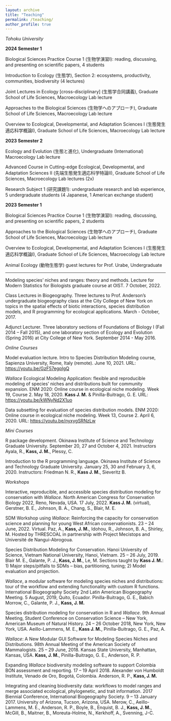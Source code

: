 ```yaml
---
layout: archive
title: "Teaching"
permalink: /teaching/
author_profile: true
---
```


*Tohoku University*

**2024 Semester 1**

Biological Sciences Practice Course 1 (生物学演習Ⅰ): reading, discussing, and presenting on scientific papers, 4 students

Introduction to Ecology (生態学), Section 2: ecosystems, productivity, communities, biodiversity (4 lectures)

Joint Lectures in Ecology [cross-disciplinary] (生態学合同講義),  Graduate School of Life Sciences, Macroecology Lab lecture

Approaches to the Biological Sciences (生物学へのアプローチ), Graduate School of Life Sciences, Macroecology Lab lecture

Overview to Ecological, Developmental, and Adaptation Sciences I (生態発生適応科学概論I), Graduate School of Life Sciences,  Macroecology Lab lecture

**2023 Semester 2**

Ecology and Evolution (生態と進化), Undergraduate (International) Macroecology Lab lecture

Advanced Course in Cutting-edge Ecological, Developmental, and Adaptation Sciences II (先端生態発生適応科学特論II), Graduate School of Life Sciences, Macroecology Lab lectures (2x)

Research Subject 1 (研究課題1): undergraduate research and lab experience, 5 undergraduate students (4 Japanese, 1 American exchange student)

**2023 Semester 1**

Biological Sciences Practice Course 1 (生物学演習Ⅰ): reading, discussing, and presenting on scientific papers, 2 students

Approaches to the Biological Sciences (生物学へのアプローチ), Graduate School of Life Sciences, Macroecology Lab lecture

Overview to Ecological, Developmental, and Adaptation Sciences I (生態発生適応科学概論I), Graduate School of Life Sciences,  Macroecology Lab lecture

Animal Ecology (動物生態学) guest lectures for Prof. Urabe, Undergraduate

---

Modeling species’ niches and ranges: theory and methods. Lecture for Modern Statistics for Biologists graduate course at OIST. 7 October, 2022. 

Class Lectures in Biogeography. Three lectures to Prof. Anderson’s undergraduate biogeography class at the City College of New York on topics in the spatial effects of biotic interactions, species distribution models, and R programming for ecological applications. March - October, 2017.

Adjunct Lecturer. Three laboratory sections of Foundations of Biology I (Fall 2014 – Fall 2015), and one laboratory section of Ecology and Evolution (Spring 2016) at City College of New York. September 2014 - May 2016.

*Online Courses*

Model evaluation lecture. Intro to Species Distribution Modeling course, Sapienza University, Rome, Italy (remote). June 10, 2021. URL: https://youtu.be/GzF57egpIgQ

*Wallace* Ecological Modeling Application: flexible and reproducible modeling of species’ niches and distributions built for community expansion. ENM 2020: Online course in ecological niche modeling. Week 19, Course 2. May 18, 2020. **Kass J. M.** & Pinilla-Buitrago, G. E. URL: https://youtu.be/kWNyNd2X1uo

Data subsetting for evaluation of species distribution models. ENM 2020: Online course in ecological niche modeling. Week 13, Course 2. April 6, 2020. URL: https://youtu.be/nyxygSRNzLw

*Mini Courses*

R package development. Okinawa Institute of Science and Technology Graduate University. September 20, 27 and October 4, 2021. Instructors Ayala, R., **Kass, J. M.**, Plessy, C.

Introduction to the R programming language. Okinawa Institute of Science and Technology Graduate University. January 25, 30 and February 3, 6, 2020. Instructors: Friedman N. R., **Kass J. M.**, Sieveritz B. 

*Workshops*

Interactive, reproducible, and accessible species distribution modeling for conservation with *Wallace*. North American Congress for Conservation Biology 2022, Reno, Nevada, USA. 17 July, 2022. **Kass J. M.** (virtual), Gerstner, B. E., Johnson, B. A., Chang, S., Blair, M. E.

SDM Workshop using *Wallace*: Reinforcing the capacity for conservation science and planning for young West African conservationists. 23 – 24 June, 2022. Virtual. Paz, A., **Kass, J. M.**, Idohou, R., Johnson, B. A., Shirley, M. Hosted by THRESCOAL in partnership with Project Mecistops and Université de Nangui-Abrogoua.

Species Distribution Modeling for Conservation. Hanoi University of Science, Vietnam National University, Hanoi, Vietnam. 25 – 26 July, 2019. Blair M. E., Galante, P. J., **Kass, J. M.**, Le, M. Sections taught by **Kass J. M.**: 1) Major steps/pitfalls to SDMs – bias, partitioning, tuning; 2) Model evaluation and projection. 

*Wallace*, a modular software for modeling species niches and distributions: tour of the workflow and extending functionality with custom R functions. International Biogeography Society 2nd Latin American Biogeography Meeting. 5 August, 2019, Quito, Ecuador. Pinilla-Buitrago, G. E., Babich Morrow, C., Galante, P. J., **Kass, J. M.**

Species distribution modeling for conservation in R and *Wallace*. 9th Annual Meeting, Student Conference on Conservation Science – New York, American Museum of Natural History. 24 – 26 October 2018, New York, New York, USA. Aeillo-Lammens, M. E., **Kass J. M.**, Pinilla-Buitrago, G. E., Paz, A.

*Wallace*: A New Modular GUI Software for Modeling Species Niches and Distributions. 98th Annual Meeting of the American Society of Mammalogists. 25 – 29 June, 2018. Kansas State University, Manhattan, Kansas, USA. **Kass, J. M.**, Pinilla-Buitrago, G. E., Anderson, R. P.

Expanding *Wallace* biodiversity modeling software to support Colombia BON assessment and reporting. 17 – 19 April 2018. Alexander von Humboldt Institute, Venado de Oro, Bogotá, Colombia. Anderson, R. P., **Kass, J. M.**

Integrating and cleaning biodiversity data: workflows to model ranges and merge associated ecological, phylogenetic, and trait information. 2017 Biennial Conference, International Biogeography Society. 9 – 13 January 2017. University of Arizona, Tucson, Arizona, USA. Merow, C., Aeillo-Lammens, M. E., Anderson, R. P., Boyle, B., Enquist, B. J., **Kass, J. M.**, McGill, B., Maitner, B., Moreuta-Holme, N., Kerkhoff, A., Svenning, J-C.

